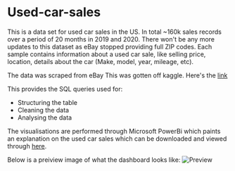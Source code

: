 # Used-car-sales
This is a data set for used car sales in the US. In total ~160k sales records over a period of 20 months in 2019 and 2020. There won't be any more updates to this dataset as eBay stopped providing full ZIP codes.
Each sample contains information about a used car sale, like selling price, location, details about the car (Make, model, year, mileage, etc).

The data was scraped from eBay
This was gotten off kaggle. Here's the [link](https://www.kaggle.com/datasets/tsaustin/us-used-car-sales-data)

This provides the SQL queries used for:
- Structuring the table
- Cleaning the data
- Analysing the data

The visualisations are performed through Microsoft PowerBi which paints an explanation on the used car sales which can be downloaded and viewed through [here](https://github.com/mr-williams/Used-car-sales/raw/main/used_car_analysis.pbix).

Below is a preiview image of what the dashboard looks like:
![Preview](https://user-images.githubusercontent.com/70599292/200035344-eeadfde2-2b93-4933-bd0b-c881ae0173e8.png)
